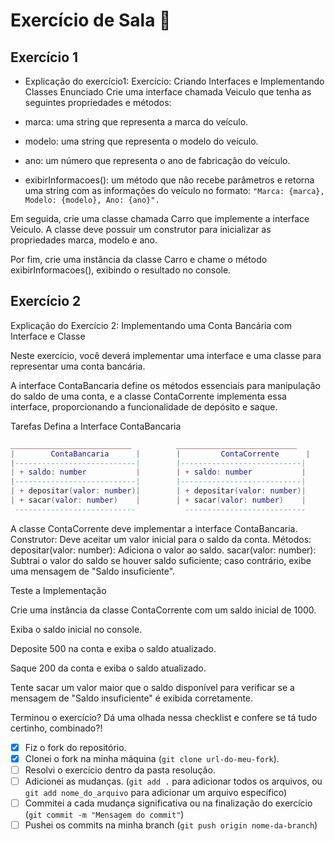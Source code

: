 # Exercício de Sala 🏫  

## Exercício 1

- Explicação do exercício1: 
Exercício: Criando Interfaces e Implementando Classes
Enunciado
Crie uma interface chamada Veiculo que tenha as seguintes propriedades e métodos:

- marca: uma string que representa a marca do veículo.
- modelo: uma string que representa o modelo do veículo.
- ano: um número que representa o ano de fabricação do veículo.
- exibirInformacoes(): um método que não recebe parâmetros e retorna uma string com as informações do veículo no formato:
``
"Marca: {marca},
Modelo: {modelo},
Ano: {ano}".
``

Em seguida, crie uma classe chamada Carro que implemente a interface Veiculo. A classe deve possuir um construtor para inicializar as propriedades marca, modelo e ano.

Por fim, crie uma instância da classe Carro e chame o método exibirInformacoes(), exibindo o resultado no console.


## Exercício 2 

Explicação do Exercício 2: Implementando uma Conta Bancária com Interface e Classe

Neste exercício, você deverá implementar uma interface e uma classe para representar uma conta bancária. 

A interface ContaBancaria define os métodos essenciais para manipulação do saldo de uma conta, e a classe ContaCorrente implementa essa interface, proporcionando a funcionalidade de depósito e saque.

Tarefas
Defina a Interface ContaBancaria

```lua
___________________________          ___________________________
|        ContaBancaria      |        |         ContaCorrente      |
|---------------------------|        |---------------------------|
| + saldo: number           |        | + saldo: number           |
|---------------------------|        |---------------------------|
| + depositar(valor: number)|        | + depositar(valor: number)|
| + sacar(valor: number)    |        | + sacar(valor: number)    |
 ---------------------------           ---------------------------
```

A classe ContaCorrente deve implementar a interface ContaBancaria.
Construtor:
Deve aceitar um valor inicial para o saldo da conta.
Métodos:
depositar(valor: number): Adiciona o valor ao saldo.
sacar(valor: number): Subtrai o valor do saldo se houver saldo suficiente; caso contrário, exibe uma mensagem de "Saldo insuficiente".

Teste a Implementação

Crie uma instância da classe ContaCorrente com um saldo inicial de 1000.

Exiba o saldo inicial no console.

Deposite 500 na conta e exiba o saldo atualizado.

Saque 200 da conta e exiba o saldo atualizado.

Tente sacar um valor maior que o saldo disponível para verificar se a mensagem de "Saldo insuficiente" é exibida corretamente.

Terminou o exercício? Dá uma olhada nessa checklist e confere se tá tudo certinho, combinado?!

- [X] Fiz o fork do repositório.
- [X] Clonei o fork na minha máquina (`git clone url-do-meu-fork`).
- [ ] Resolvi o exercício dentro da pasta resolução.
- [ ] Adicionei as mudanças. (`git add .` para adicionar todos os arquivos, ou `git add nome_do_arquivo` para adicionar um arquivo específico)
- [ ] Commitei a cada mudança significativa ou na finalização do exercício (`git commit -m "Mensagem do commit"`)
- [ ] Pushei os commits na minha branch (`git push origin nome-da-branch`)
